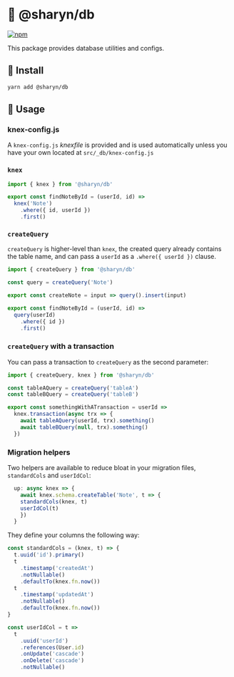 # 🌹 @sharyn/db

[![npm](https://img.shields.io/npm/v/@sharyn/db.svg)](https://www.npmjs.com/package/@sharyn/db)

This package provides database utilities and configs.

## 🌹 Install

```bash
yarn add @sharyn/db
```

## 🌹 Usage

### knex-config.js

A `knex-config.js` _knexfile_ is provided and is used automatically unless you have your own located at `src/_db/knex-config.js`

### `knex`

```js
import { knex } from '@sharyn/db'

export const findNoteById = (userId, id) =>
  knex('Note')
    .where({ id, userId })
    .first()
```

### `createQuery`

`createQuery` is higher-level than `knex`, the created query already contains the table name, and can pass a `userId` as a `.where({ userId })` clause.

```js
import { createQuery } from '@sharyn/db'

const query = createQuery('Note')

export const createNote = input => query().insert(input)

export const findNoteById = (userId, id) =>
  query(userId)
    .where({ id })
    .first()
```

### `createQuery` with a transaction

You can pass a transaction to `createQuery` as the second parameter:

```js
import { createQuery, knex } from '@sharyn/db'

const tableAQuery = createQuery('tableA')
const tableBQuery = createQuery('tableB')

export const somethingWithATransaction = userId =>
  knex.transaction(async trx => {
    await tableAQuery(userId, trx).something()
    await tableBQuery(null, trx).something()
  })
```

### Migration helpers

Two helpers are available to reduce bloat in your migration files, `standardCols` and `userIdCol`:

```js
  up: async knex => {
    await knex.schema.createTable('Note', t => {
    standardCols(knex, t)
    userIdCol(t)
    })
  }
```

They define your columns the following way:

```js
const standardCols = (knex, t) => {
  t.uuid('id').primary()
  t
    .timestamp('createdAt')
    .notNullable()
    .defaultTo(knex.fn.now())
  t
    .timestamp('updatedAt')
    .notNullable()
    .defaultTo(knex.fn.now())
}

const userIdCol = t =>
  t
    .uuid('userId')
    .references(User.id)
    .onUpdate('cascade')
    .onDelete('cascade')
    .notNullable()
```
